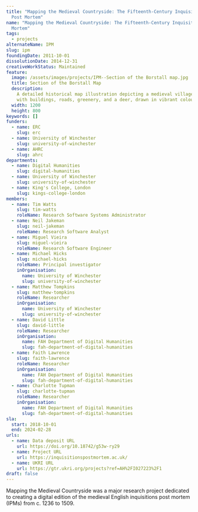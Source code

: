 ```yaml
---
title: "Mapping the Medieval Countryside: The Fifteenth-Century Inquisitions
  Post Mortem"
name: "Mapping the Medieval Countryside: The Fifteenth-Century Inquisitions Post
  Mortem"
tags:
  - projects
alternateName: IPM
slug: ipm
foundingDate: 2011-10-01
dissolutionDate: 2014-12-31
creativeWorkStatus: Maintained
feature:
  image: /assets/images/projects/IPM--Section of the Borstall map.jpg
  title: Section of the Borstall Map
  description:
    A detailed historical map illustration depicting a medieval village
    with buildings, roads, greenery, and a deer, drawn in vibrant colours.
  width: 1200
  height: 800
keywords: []
funders:
  - name: ERC
    slug: erc
  - name: University of Winchester
    slug: university-of-winchester
  - name: AHRC
    slug: ahrc
departments:
  - name: Digital Humanities
    slug: digital-humanities
  - name: University of Winchester
    slug: university-of-winchester
  - name: King's College, London
    slug: kings-college-london
members:
  - name: Tim Watts
    slug: tim-watts
    roleName: Research Software Systems Administrator
  - name: Neil Jakeman
    slug: neil-jakeman
    roleName: Research Software Analyst
  - name: Miguel Vieira
    slug: miguel-vieira
    roleName: Research Software Engineer
  - name: Michael Hicks
    slug: michael-hicks
    roleName: Principal investigator
    inOrganisation:
      name: University of Winchester
      slug: university-of-winchester
  - name: Matthew Tompkins
    slug: matthew-tompkins
    roleName: Researcher
    inOrganisation:
      name: University of Winchester
      slug: university-of-winchester
  - name: David Little
    slug: david-little
    roleName: Researcher
    inOrganisation:
      name: FAH Department of Digital Humanities
      slug: fah-department-of-digital-humanities
  - name: Faith Lawrence
    slug: faith-lawrence
    roleName: Researcher
    inOrganisation:
      name: FAH Department of Digital Humanities
      slug: fah-department-of-digital-humanities
  - name: Charlotte Tupman
    slug: charlotte-tupman
    roleName: Researcher
    inOrganisation:
      name: FAH Department of Digital Humanities
      slug: fah-department-of-digital-humanities
sla:
  start: 2018-10-01
  end: 2024-02-28
urls:
  - name: Data deposit URL
    url: https://doi.org/10.18742/g53w-ry29
  - name: Project URL
    url: https://inquisitionspostmortem.ac.uk/
  - name: UKRI URL
    url: https://gtr.ukri.org/projects?ref=AH%2FI027223%2F1
draft: false
---
```


Mapping the Medieval Countryside was a major research project dedicated to creating a digital edition of the medieval English inquisitions post mortem (IPMs) from c. 1236 to 1509.
